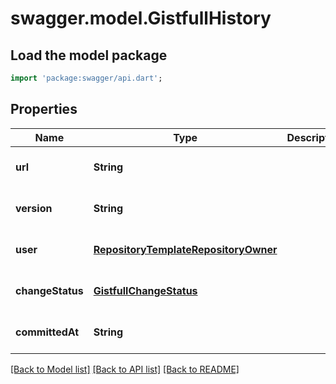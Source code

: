 # swagger.model.GistfullHistory

## Load the model package
```dart
import 'package:swagger/api.dart';
```

## Properties
Name | Type | Description | Notes
------------ | ------------- | ------------- | -------------
**url** | **String** |  | [optional] [default to null]
**version** | **String** |  | [optional] [default to null]
**user** | [**RepositoryTemplateRepositoryOwner**](RepositoryTemplateRepositoryOwner.md) |  | [optional] [default to null]
**changeStatus** | [**GistfullChangeStatus**](GistfullChangeStatus.md) |  | [optional] [default to null]
**committedAt** | **String** |  | [optional] [default to null]

[[Back to Model list]](../README.md#documentation-for-models) [[Back to API list]](../README.md#documentation-for-api-endpoints) [[Back to README]](../README.md)

